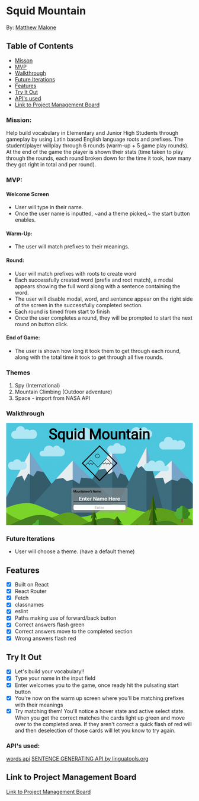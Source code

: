 # Squid Mountain

By:
[Matthew Malone](https://github.com/matthewdshepherd)

## Table of Contents
* [Misson](#Mission) 
* [MVP](#MVP)
* [Walkthrough](#Walkthrough)
* [Future Iterations](#Future-Iterations)
* [Features](#Features)
* [Try It Out](#Try-It-Out)
* [API's used](API's-used)
* [Link to Project Management Board](Link-to-Project-Management-Board)

### Mission:  
Help build vocabulary in Elementary and Junior High Students through gameplay by using Latin based English language roots and prefixes. The student/player willplay through 6 rounds (warm-up + 5 game play rounds). At the end of the game the player is shown their stats (time taken to play through the rounds, each round broken down for the time it took, how many they got right in total and per round).

### MVP:
#### Welcome Screen
- User will type in their name. 
- Once the user name is inputted, ~and a theme picked,~ the start button enables.

#### Warm-Up:
- The user will match prefixes to their meanings.

#### Round: 
- User will match prefixes with roots to create word
- Each successfully created word (prefix and root match), a modal appears showing the full word along with a sentence containing the word.
- The user will disable modal, word, and sentence appear on the right side of the screen in the successfully completed section.
- Each round is timed from start to finish
- Once the user completes a round, they will be prompted to start the next round on button click.

#### End of Game: 
- The user is shown how long it took them to get through each round, along with the total time it took to get through all five rounds.

### Themes
1. Spy (International)
2. Mountain Climbing (Outdoor adventure)
3. Space - import from NASA API

### Walkthrough
<img src='./src/images/Squid_Mountain.gif' alt="Squid Mountain GIF">

### Future Iterations
- User will choose a theme. (have a default theme)

## Features

- [x] Built on React
- [x] React Router
- [x] Fetch
- [x] classnames
- [x] eslint
- [x] Paths making use of forward/back button
- [x] Correct answers flash green
- [x] Correct answers move to the completed section
- [x] Wrong answers flash red

## Try It Out

- [x] Let's build your vocabulary!!
- [X] Type your name in the input field
- [X] Enter welcomes you to the game, once ready hit the pulsating start button
- [X] You're now on the warm up screen where you'll be matching prefixes with their meanings
- [X] Try matching them! You'll notice a hover state and active select state. When you get the correct matches the cards light up green and move over to the completed area. If they aren't correct a quick flash of red will and then deselection of those cards will let you know to try again.

### API's used:
[words api](https://www.wordsapi.com/)
[SENTENCE GENERATING API by linguatools.org](https://linguatools.org/language-apis/sentence-generating-api/)

## Link to Project Management Board
[Link to Project Management Board](https://github.com/users/matthewdshepherd/projects/2)